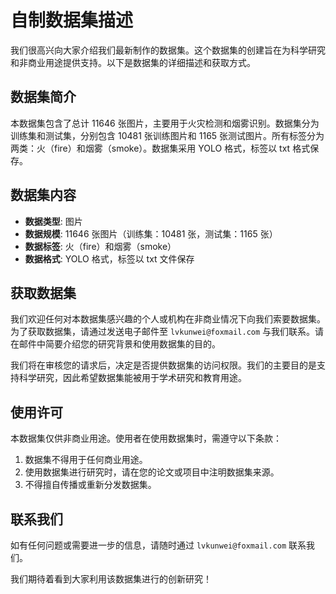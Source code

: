 # 自制数据集描述

我们很高兴向大家介绍我们最新制作的数据集。这个数据集的创建旨在为科学研究和非商业用途提供支持。以下是数据集的详细描述和获取方式。

## 数据集简介

本数据集包含了总计 11646 张图片，主要用于火灾检测和烟雾识别。数据集分为训练集和测试集，分别包含 10481 张训练图片和 1165 张测试图片。所有标签分为两类：火（fire）和烟雾（smoke）。数据集采用 YOLO 格式，标签以 txt 格式保存。

## 数据集内容

- **数据类型**: 图片
- **数据规模**: 11646 张图片（训练集：10481 张，测试集：1165 张）
- **数据标签**: 火（fire）和烟雾（smoke）
- **数据格式**: YOLO 格式，标签以 txt 文件保存

## 获取数据集

我们欢迎任何对本数据集感兴趣的个人或机构在非商业情况下向我们索要数据集。为了获取数据集，请通过发送电子邮件至 `lvkunwei@foxmail.com` 与我们联系。请在邮件中简要介绍您的研究背景和使用数据集的目的。

我们将在审核您的请求后，决定是否提供数据集的访问权限。我们的主要目的是支持科学研究，因此希望数据集能被用于学术研究和教育用途。

## 使用许可

本数据集仅供非商业用途。使用者在使用数据集时，需遵守以下条款：

1. 数据集不得用于任何商业用途。
2. 使用数据集进行研究时，请在您的论文或项目中注明数据集来源。
3. 不得擅自传播或重新分发数据集。

## 联系我们

如有任何问题或需要进一步的信息，请随时通过 `lvkunwei@foxmail.com` 联系我们。

我们期待着看到大家利用该数据集进行的创新研究！

